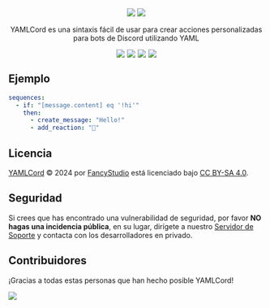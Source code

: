<!-- markdownlint-disable -->
<div align="center">
  <img src="https://yamlcord.pages.dev/banners/Light.png#light" />
  <img src="https://yamlcord.pages.dev/banners/Dark.png#dark" />
  <p>YAMLCord es una sintaxis fácil de usar para crear acciones personalizadas para bots de Discord utilizando YAML</p>
  <div style="display: flex; justify-content: center; gap: 5px; flex-wrap: wrap;">
    <a href="https://www.npmjs.com/package/yamlcord" style="text-decoration: none;">
      <img src="https://img.shields.io/npm/v/yamlcord?style=for-the-badge&color=5865f2&label=Version&logo=npm&logoColor=white">
    </a>
    <a href="https://www.npmjs.com/package/yamlcord" style="text-decoration: none;">
      <img src="https://img.shields.io/npm/dt/yamlcord?style=for-the-badge&color=5865f2&label=Downloads&logo=npm&logoColor=white">
    </a>
    <a href="https://github.com/FancyStudioTeam/YAMLCord" style="text-decoration: none;">
      <img src="https://img.shields.io/github/stars/FancyStudioTeam/YAMLCord?style=for-the-badge&color=5865f2&label=Stars&logo=github&logoColor=white">
    </a>
    <a href="https://discord.gg/yWjeDA6ewJ" style="text-decoration: none;">
      <img src="https://img.shields.io/badge/Support-Support?style=for-the-badge&color=5865f2&label=Discord&logo=discord&logoColor=white">
    </a>
  </div>
</div>
<!-- markdownlint-restore -->

## Ejemplo

```yml
sequences:
  - if: "[message.content] eq '!hi'"
    then:
      - create_message: "Hello!"
      - add_reaction: "👋"
```

## Licencia

[YAMLCord][YAMLCordRepositoryURL] © 2024 por [FancyStudio][FancyStudioGitHubURL] está licenciado bajo [CC BY-SA 4.0][CCBYSALicenseURL].

## Seguridad

Si crees que has encontrado una vulnerabilidad de seguridad, por favor **NO hagas una incidencia pública**, en su lugar, dirígete a nuestro [Servidor de Soporte][SupportServerURL] y contacta con los desarrolladores en privado.

## Contribuidores

¡Gracias a todas estas personas que han hecho posible YAMLCord!

<!-- markdownlint-disable -->
<a href="https://github.com/FancyStudioTeam/YAMLCord/graphs/contributors">
  <img src="https://contrib.rocks/image?repo=FancyStudioTeam/YAMLCord&max=500&columns=20" />
</a>
<!-- markdownlint-restore -->

[CCBYSALicenseURL]: https://creativecommons.org/licenses/by-sa/4.0/
[FancyStudioGitHubURL]: https://github.com/FancyStudioTeam
[SupportServerURL]: https://discord.gg/yWjeDA6ewJ
[YAMLCordRepositoryURL]: https://github.com/FancyStudioTeam/YAMLCord
